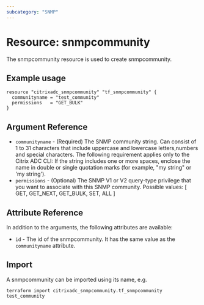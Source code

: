 ```yaml
---
subcategory: "SNMP"
---
```


# Resource: snmpcommunity

The snmpcommunity resource is used to create snmpcommunity.


## Example usage

```hcl
resource "citrixadc_snmpcommunity" "tf_snmpcommunity" {
  communityname = "test_community"
  permissions   = "GET_BULK"
}
```


## Argument Reference

* `communityname` - (Required) The SNMP community string. Can consist of 1 to 31 characters that include uppercase and lowercase letters,numbers and special characters.  The following requirement applies only to the Citrix ADC CLI: If the string includes one or more spaces, enclose the name in double or single quotation marks (for example, "my string" or 'my string').
* `permissions` - (Optional) The SNMP V1 or V2 query-type privilege that you want to associate with this SNMP community. Possible values: [ GET, GET_NEXT, GET_BULK, SET, ALL ]


## Attribute Reference

In addition to the arguments, the following attributes are available:

* `id` - The id of the snmpcommunity. It has the same value as the `communityname` attribute.


## Import

A snmpcommunity can be imported using its name, e.g.

```shell
terraform import citrixadc_snmpcommunity.tf_snmpcommunity test_community
```